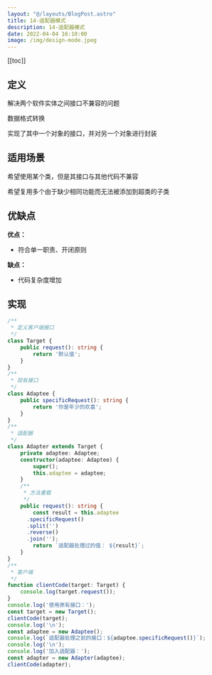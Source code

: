 ```yaml
---
layout: "@/layouts/BlogPost.astro"
title: 14-适配器模式
description: 14-适配器模式
date: 2022-04-04 16:10:00
image: /img/design-mode.jpeg
---
```


[[toc]]

## 定义

解决两个软件实体之间接口不兼容的问题

数据格式转换

实现了其中一个对象的接口，并对另一个对象进行封装

## 适用场景

希望使用某个类，但是其接口与其他代码不兼容

希望复用多个由于缺少相同功能而无法被添加到超类的子类

## 优缺点

**优点：**
- 符合单一职责、开闭原则

**缺点：**
- 代码复杂度增加

## 实现

```ts
/**
 * 定义客户端接口
 */
class Target {
	public request(): string {
		return '默认值';
	}
}
/**
 * 现有接口
 */
class Adaptee {
	public specificRequest(): string {
		return '你是年少的欢喜';
	}
}
/**
 * 适配器
 */
class Adapter extends Target {
	private adaptee: Adaptee;
	constructor(adaptee: Adaptee) {
		super();
		this.adaptee = adaptee;
	}
	/**
	 * 方法重载
	 */
	public request(): string {
		const result = this.adaptee
      .specificRequest()
      .split('')
      .reverse()
      .join('');
		return `适配器处理过的值： ${result}`;
	}
}
/**
 * 客户端
 */
function clientCode(target: Target) {
	console.log(target.request());
}
console.log('使用原有接口：');
const target = new Target();
clientCode(target);
console.log('\n');
const adaptee = new Adaptee();
console.log(`适配器处理之前的接口：${adaptee.specificRequest()}`);
console.log('\n');
console.log('加入适配器：');
const adapter = new Adapter(adaptee);
clientCode(adapter);
```